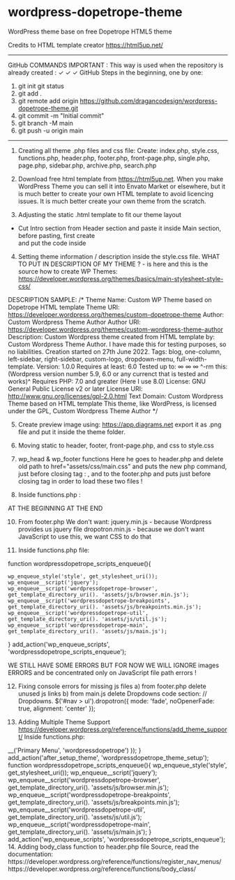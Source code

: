 # wordpress-dopetrope-theme
WordPress theme base on free Dopetrope HTML5 theme

Credits to HTML template creator
https://html5up.net/

* * * 
GitHub COMMANDS IMPORTANT :
This way is used when the repository is already created :
✓ ✓ ✓ GitHub Steps in the beginning, one by one:
1) git init
git status
2) git add .
3) git remote add origin https://github.com/dragancodesign/wordpress-dopetrope-theme.git
4) git commit -m "Initial commit"
5) git branch -M main
6) git push -u origin main
* * * 

1. Creating all theme .php files and css file: 
Create: 
index.php, 
style.css, 
functions.php, 
header.php, 
footer.php, 
front-page.php, 
single.php, 
page.php, 
sidebar.php, 
archive.php, 
search.php

2. Download free html template from https://html5up.net. 
When you make WordPress Theme you can sell it into Envato Market or elsewhere, 
but it is much better to create your own HTML template to avoid licencing issues. 
It is much better create your own theme from the scratch. 

3. Adjusting the static .html template to fit our theme layout 
- Cut Intro section from Header section and paste it inside Main section, 
before pasting, first create <div class="row"> and put the code inside </div>

4. Setting theme information / description inside the style.css file. 
WHAT TO PUT IN DESCRIPTION OF MY THEME ? - is here and this is the source how to create WP Themes:
https://developer.wordpress.org/themes/basics/main-stylesheet-style-css/

DESCRIPTION SAMPLE:
/*
Theme Name: Custom WP Theme based on Dopetrope HTML template
Theme URI: https://developer.wordpress.org/themes/custom-dopetrope-theme
Author: Custom Wordpress Theme Author
Author URI: https://developer.wordpress.org/themes/custom-wordpress-theme-author
Description: Custom Wordpress theme created from HTML template by: Custom Wordpress Theme Author. I have made this for testing purposes, so no liabilities. Creation started on 27th June 2022. 
Tags: blog, one-column, left-sidebar, right-sidebar, custom-logo, dropdown-menu, full-width-template. 
Version: 1.0.0
Requires at least: 6.0
Tested up to: ∞ ∞ ∞ ^-rm this:(Wordpress version number 5.9, 6.0 or any currenct that is tested and works)^
Requires PHP: 7.0 and greater (Here I use 8.0)
License: GNU General Public License v2 or later
License URI: http://www.gnu.org/licenses/gpl-2.0.html
Text Domain: Custom Wordpress Theme based on HTML template
This theme, like WordPress, is licensed under the GPL, Custom Wordpress Theme Author
*/

5. Create preview image using: 
https://app.diagrams.net
export it as .png file and put it inside the theme folder. 

6. Moving static to header, footer, front-page.php, and css to style.css

7. wp_head & wp_footer functions
Here he goes to header.php and delete old path to href="assets/css/main.css" and puts the new php command, just before closing </head> tag : <?php wp_head(); ?> , and to the footer.php and puts <?php wp_footer(); ?> just before closing </body> tag in order to load these two files !

8. Inside functions.php :
<?php 
function wordpressdopetrope_scripts_enqueue(){
    wp_enqueue_style('style', get_stylesheet_uri());
}
add_action('wp_enqueue_scripts', 'wordpressdopetrope_scripts_enqueue');

9. Inside front-page.php add :
<?php get_header(); ?> AT THE BEGINNING
<?php get_footer(); ?> AT THE END

10. From footer.php 
We don't want: 
jquery.min.js - because Wordpress provides us jquery file
dropotron.min.js - because we don't want JavaScript to use this, we want CSS to do that
<script src="assets/js/jquery.min.js"></script>
<script src="assets/js/jquery.dropotron.min.js"></script>

11. Inside functions.php file: 

function wordpressdopetrope_scripts_enqueue(){

    wp_enqueue_style('style', get_stylesheet_uri());
    wp_enqueue__script('jquery');
    wp_enqueue__script('wordpressdopetrope-browser', get_template_directory_uri(). 'assets/js/browser.min.js');
    wp_enqueue__script('wordpressdopetrope-breakpoints', get_template_directory_uri(). 'assets/js/breakpoints.min.js');
    wp_enqueue__script('wordpressdopetrope-util', get_template_directory_uri(). 'assets/js/util.js');
    wp_enqueue__script('wordpressdopetrope-main', get_template_directory_uri(). 'assets/js/main.js');
}
add_action('wp_enqueue_scripts', 'wordpressdopetrope_scripts_enqueue');

WE STILL HAVE SOME ERRORS BUT FOR NOW WE WILL IGNORE images ERRORS and be concentrated only on JavaScript file path errors !

12. Fixing console errors for missing js files
a) from footer.php delete unused js links
b) from main.js delete Dropdowns code section:
	// Dropdowns.
		$('#nav > ul').dropotron({
			mode: 'fade',
			noOpenerFade: true,
			alignment: 'center'
		});

13. Adding Multiple Theme Support 
https://developer.wordpress.org/reference/functions/add_theme_support/
Inside functions.php:
<?php 
function wordpressdopetrope_theme_setup(){
    add_theme_support('custom-logo');
    add_theme_support('title-tag');
    add_theme_support('post-thumbnails');
    add_image_size('home-featured', 680, 400, array('center', 'center'));
    add_theme_support('automatic-feed-links');

    register_nav_menus( array(
        'primary' => __('Primary Menu', 'wordpressdopetrope')
    ));
}
add_action('after_setup_theme', 'wordpressdopetrope_theme_setup');

function wordpressdopetrope_scripts_enqueue(){

    wp_enqueue_style('style', get_stylesheet_uri());
    wp_enqueue__script('jquery');
    wp_enqueue__script('wordpressdopetrope-browser', get_template_directory_uri(). 'assets/js/browser.min.js');
    wp_enqueue__script('wordpressdopetrope-breakpoints', get_template_directory_uri(). 'assets/js/breakpoints.min.js');
    wp_enqueue__script('wordpressdopetrope-util', get_template_directory_uri(). 'assets/js/util.js');
    wp_enqueue__script('wordpressdopetrope-main', get_template_directory_uri(). 'assets/js/main.js');
}
add_action('wp_enqueue_scripts', 'wordpressdopetrope_scripts_enqueue');

14. Adding body_class function to header.php file
Source, read the documentation:
https://developer.wordpress.org/reference/functions/register_nav_menus/
https://developer.wordpress.org/reference/functions/body_class/

